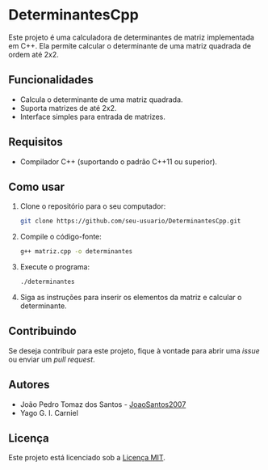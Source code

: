 # DeterminantesCpp
Este projeto é uma calculadora de determinantes de matriz implementada em C++. Ela permite calcular o determinante de uma matriz quadrada de ordem até 2x2.

## Funcionalidades
- Calcula o determinante de uma matriz quadrada.
- Suporta matrizes de até 2x2.
- Interface simples para entrada de matrizes.

## Requisitos
- Compilador C++ (suportando o padrão C++11 ou superior).

## Como usar
1. Clone o repositório para o seu computador:
    ```bash
    git clone https://github.com/seu-usuario/DeterminantesCpp.git
    ```

2. Compile o código-fonte:
    ```bash
    g++ matriz.cpp -o determinantes
    ```

3. Execute o programa:
    ```bash
    ./determinantes
    ```

4. Siga as instruções para inserir os elementos da matriz e calcular o determinante.

## Contribuindo
Se deseja contribuir para este projeto, fique à vontade para abrir uma *issue* ou enviar um *pull request*.

## Autores
- João Pedro Tomaz dos Santos - [JoaoSantos2007](https://github.com/JoaoSantos2007)
- Yago G. I. Carniel

## Licença
Este projeto está licenciado sob a [Licença MIT](LICENSE).
